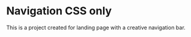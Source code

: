 # Navigation CSS only 

This is a project created for landing page with a creative navigation bar.


